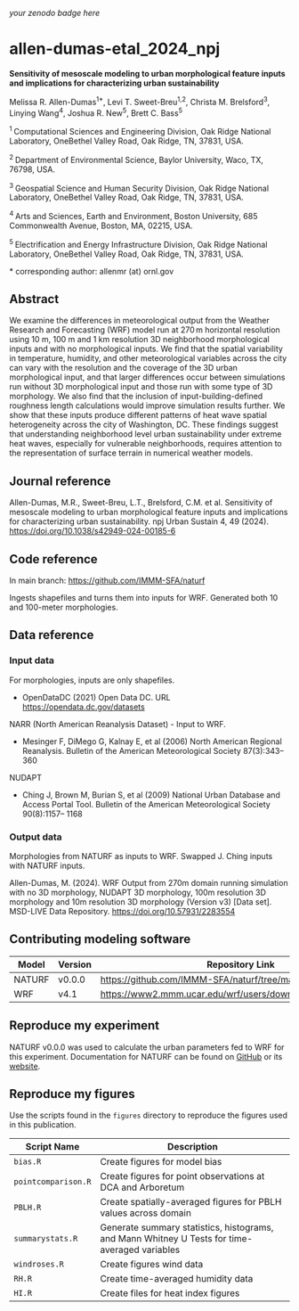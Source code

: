 _your zenodo badge here_

# allen-dumas-etal_2024_npj

**Sensitivity of mesoscale modeling to urban morphological feature inputs and implications for characterizing urban sustainability**

Melissa R. Allen-Dumas<sup>1\*</sup>, Levi T. Sweet-Breu<sup>1,2</sup>, Christa M. Brelsford<sup>3</sup>, Linying Wang<sup>4</sup>, Joshua R. New<sup>5</sup>, Brett C. Bass<sup>5</sup>

<sup>1 </sup> Computational Sciences and Engineering Division, Oak Ridge National Laboratory, OneBethel Valley Road, Oak Ridge, TN, 37831, USA.

<sup>2 </sup> Department of Environmental Science, Baylor University, Waco, TX, 76798, USA.

<sup>3 </sup> Geospatial Science and Human Security Division, Oak Ridge National Laboratory, OneBethel Valley Road, Oak Ridge, TN, 37831, USA.

<sup>4 </sup> Arts and Sciences, Earth and Environment, Boston University, 685 Commonwealth Avenue, Boston, MA, 02215, USA.

<sup>5 </sup> Electrification and Energy Infrastructure Division, Oak Ridge National Laboratory, OneBethel Valley Road, Oak Ridge, TN, 37831, USA.

\* corresponding author:  allenmr (at) ornl.gov

## Abstract
We examine the differences in meteorological output from the Weather Research and Forecasting (WRF) model run at 270 m horizontal resolution using 10 m, 100 m and 1 km resolution 3D neighborhood morphological inputs and with no morphological inputs. We find that the spatial variability in temperature, humidity, and other meteorological variables across the city can vary with the resolution and the coverage of the 3D urban morphological input, and that larger differences occur between simulations run without 3D morphological input and those run with some type of 3D morphology. We also find that the inclusion of input-building-defined roughness length calculations would improve simulation results further. We show that these inputs produce different patterns of heat wave spatial heterogeneity across the city of Washington, DC. These findings suggest that understanding neighborhood level urban sustainability under extreme heat waves, especially for vulnerable neighborhoods, requires attention to the representation of surface terrain in numerical weather models.

## Journal reference
Allen-Dumas, M.R., Sweet-Breu, L.T., Brelsford, C.M. et al. Sensitivity of mesoscale modeling to urban morphological feature inputs and implications for characterizing urban sustainability. npj Urban Sustain 4, 49 (2024). https://doi.org/10.1038/s42949-024-00185-6

## Code reference
In main branch:  https://github.com/IMMM-SFA/naturf

Ingests shapefiles and turns them into inputs for WRF.
Generated both 10 and 100-meter morphologies.


## Data reference

### Input data

For morphologies, inputs are only shapefiles.
- OpenDataDC (2021) Open Data DC. URL https://opendata.dc.gov/datasets

NARR (North American Reanalysis Dataset) - Input to WRF.
- Mesinger F, DiMego G, Kalnay E, et al (2006) North American Regional
Reanalysis. Bulletin of the American Meteorological Society 87(3):343–360

NUDAPT
- Ching J, Brown M, Burian S, et al (2009) National Urban Database and Access
Portal Tool. Bulletin of the American Meteorological Society 90(8):1157–
1168


### Output data

Morphologies from NATURF as inputs to WRF.  Swapped J. Ching inputs with NATURF inputs.

Allen-Dumas, M. (2024). WRF Output from 270m domain running simulation with no 3D morphology, NUDAPT 3D morphology, 100m resolution 3D morphology and 10m resolution 3D morphology (Version v3) [Data set]. MSD-LIVE Data Repository. https://doi.org/10.57931/2283554

## Contributing modeling software
| Model | Version | Repository Link | DOI |
|-------|---------|-----------------|-----|
| NATURF | v0.0.0 | https://github.com/IMMM-SFA/naturf/tree/main | https://doi.org/10.11578/dc.20220803.4 |
| WRF | v4.1 | https://www2.mmm.ucar.edu/wrf/users/download/get_source.html | https://opensky.ucar.edu/islandora/object/opensky:2898 |

## Reproduce my experiment
NATURF v0.0.0 was used to calculate the urban parameters fed to WRF for this experiment. Documentation for NATURF can be found on [GitHub](https://github.com/IMMM-SFA/naturf/tree/main) or its [website](https://immm-sfa.github.io/naturf/).

## Reproduce my figures
Use the scripts found in the `figures` directory to reproduce the figures used in this publication.

| Script Name | Description |
| --- | --- |
| `bias.R` | Create figures for model bias |
| `pointcomparison.R` | Create figures for point observations at DCA and Arboretum |
| `PBLH.R` | Create spatially-averaged figures for PBLH values across domain |
| `summarystats.R` | Generate summary statistics, histograms, and Mann Whitney U Tests for time-averaged variables |
| `windroses.R` | Create figures wind data |
| `RH.R` | Create time-averaged humidity data |
| `HI.R` | Create files for heat index figures |
